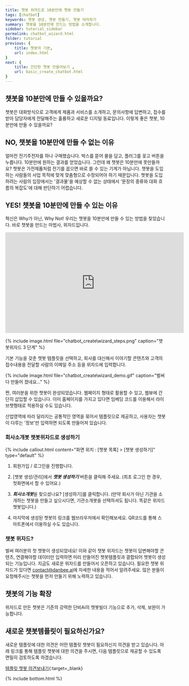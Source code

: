 ```yaml
---
title: 챗봇 위자드로 10분만에 챗봇 만들기
tags: [chatbot]
keywords: 챗봇 생성, 챗봇 만들기, 챗봇 따라하기
summary: 챗봇을 10분만에 만드는 방법을 소개합니다.
sidebar: tutorial_sidebar
permalink: chatbot_wizard.html
folder: tutorial
previous: {
    title: 챗봇의 기본,
    url: index.html
}
next: {
    title: 간단한 챗봇 만들어보기 ,
    url: basic_create_chatbot.html
}
---
```






## 챗봇을 10분만에 만들 수 있을까요?
챗봇은 대화방식으로 고객에게 제품과 서비스를 소개하고, 문의사항에 답변하고, 접수를 받아 담당자에게 전달해주는 훌륭하고 새로운 디지털 동료입니다. 이렇게 좋은 챗봇, 10분만에 만들 수 있을까요?

## NO, 챗봇을 10분만에 만들 수 없는 이유
얼마전 전기주전자를 하나 구매했습니다. 박스를 뜯어 물을 담고, 플러그를 꽂고 버튼을 누릅니다. 10분만에 원하는 결과를 얻었습니다. 그런데 왜 챗봇은 10분만에 못만들까요?
챗봇은 가전제품처럼 전기를 꼽으면 바로 쓸 수 있는 기계가 아닙니다. 챗봇을 도입하는 사람들의 사업 목적에 맞게 맞춤형으로 수정되어야 하기 때문입니다. 챗봇을 도입하려는 사람의 입장에서는 '결과물'을 예상할 수 없는 상태에서 '문장의 종류와 대화 흐름의 복잡도'에 대해 판단하기 어렵습니다. 

## YES! 챗봇을 10분만에 만들 수 있는 이유
혁신은 Why가 아닌, Why Not! 우리는 챗봇을 10분만에 만들 수 있는 방법을 찾았습니다.
바로 챗봇을 만드는 마법사, 위자드입니다. 

<div class="videowrapper">
<iframe width="560" height="315" src="https://www.youtube.com/embed/V5p8JaK5eGE" frameborder="0" allow="accelerometer; autoplay; encrypted-media; gyroscope; picture-in-picture" allowfullscreen></iframe>
</div>

{% include image.html file="chatbot_create\wizard_steps.png"  caption="챗봇위자드 3 단계" %}


기본 기능을 갖춘 챗봇 템플릿을 선택하고, 회사를 대신해서 이야기할 콘텐츠와 고객의 접수내용을 전달할 사람의 이메일 주소 등을 위자드에 입력합니다.

{% include image.html file="chatbot_create\wizard_demo.gif"  caption="벌써 다 만들어 졌네요..." %}

짠, 여러분을 위한 챗봇이 완성되었습니다. 웹페이지 형태로 활용할 수 있고, 웹뷰에 간단히 삽입할 수 있습니다. 이미 홈페이지를 가지고 있다면 임베딩 코드를 이용해서 라이브챗형태로 적용하실 수도 있습니다.
 
산업영역에 따라 달라지는 공통적인 영역을 묶어서 템플릿으로 제공하고, 사용자는 챗봇이 다루는 '정보'만 입력하면 되도록 만들어져 있습니다. 


### 회사소개봇 챗봇위자드로 생성하기

{% include callout.html content="화면 위치 : [챗봇 목록] > [챗봇 생성하기]" type="default" %}

1) 회원가입 / 로그인을 진행합니다.

2) [챗봇 생성/관리]에서 ***챗봇 생성하기*** 버튼을 클릭해 주세요. (최초 로그인 한 경우, 첫화면에서 할 수 있어요.)

3) ***회사소개봇***을 찾으셨나요? [생성하기]를 클릭합니다. (만약 회사가 아닌 기관을 소개하는 챗봇을 만들고 싶으시다면, 기관소개봇을 선택하셔도 됩니다. 똑같은 위자드 챗봇입니다.)

4) 마지막에 생성된 챗봇의 링크를 웹브라우저에서 확인해보세요. QR코드를 통해 스마트폰에서 이용하실 수도 있습니다.

### 챗봇 위자드?
벌써 여러분의 첫 챗봇이 생성되었네요! 이와 같이 챗봇 위자드는 챗봇이 답변해야할 콘텐츠, 연결해야할 데이터만 입력하면 미리 만들어진 챗봇템플릿과 결합되어 챗봇이 생성되는 기능입니다. 지금도 새로운 위자드를 만들어서 오픈하고 있습니다. 필요한 챗봇 위자드가 있다면 [contact@danbee.ai](mailto:contact@danbee.ai)에 자세한 내용을 적어서 알려주세요. 많은 분들이 요청해주시는 챗봇을 먼저 만들기 위해 노력하고 있습니다. 



## 챗봇의 기능 확장
위자드로 만든 챗봇은 기존의 강력한 단비Ai의 챗봇빌더 기능으로 추가, 삭제, 보완이 가능합니다. 

## 새로운 챗봇템플릿이 필요하신가요?
새로운 템플릿에 대한 의견은 어떤 템플릿 챗봇이 필요하신지 의견을 받고 있습니다.
아래 링크를 통해 템플릿 챗봇에 대한 의견을 주시면, 다음 템플릿으로 제공할 수 있도록 면밀히 검토하도록 하겠습니다.  

[템플릿 챗봇 의견보내기](https://frogue.danbee.ai/?chatbot_id=f809afc6-927a-40e1-bca2-19cc07aa352e){:target=_blank}


{% include bottom.html %}

